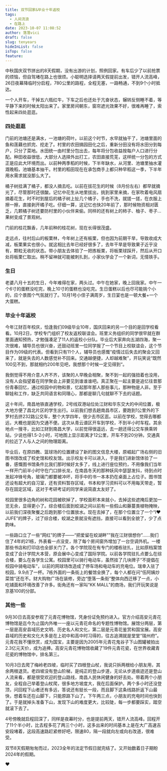 ```yaml
---
title: 双节回家&毕业十年返校
tags:
  - 人间流浪
  - 在路上
date: 2023-10-07 11:08:52
author: 落落vici
draft: false
slug: tenyears
hideInList: false
isTop: false
feature:
---
```

中秋国庆双节拼出的8天假期，没有出游的计划，照例回家。有车后少了以前抢票的烦恼，但自驾堵在路上也很烦。小聪明选择请两天假提前出发，错开人流高峰，26日夜幕降临时分启程，780公里的路程，全程无塞，一路畅通，不到9个小时抵达。

一个人开车，干掉五六瓶红牛，下车之后也还处于亢奋状态，辗转反侧睡不着，等平静下来的时候太阳出来了。家里房间朝东，窗帘遮光效果不好，很难再睡了，索性起来四处逛逛。

### 四处逛逛

门前的池塘还是满水，一池塘的荷叶。以前这个时节，水早就抽干了，池塘里面的鱼和莲藕也抓完、挖走了。村里的农田搞园田化之后，重新分田没有将水田分到每户，只分了菜地。水田统一由村里分包出去，每年将分包收益按每户人口进行分配。种田收益很低，大部分人选择外出打工，农田直接荒芜，这样统一分包的方式正是应此大环境而出。以前种两季稻的时候，下半年缺水，从河里、池塘里抽水灌溉晚稻，池塘基本抽干。村里的稻田现在在承包商手上都只种早稻这一季，下半年用水需求就没那么大了。

橘子树挂满了橘子，都没人摘去吃。以前在拔花生的时候（8月份左右）都早就摘光了，尽管那时还很酸。记忆中花生从地里拔出，挑到家里来摘，在家吹着电风扇摘着花生，时不时到屋后的橘子树上扯几个橘子，手也不洗，就搓一搓，在衣服上擦一擦，直接剥开橘子吃。仔细一算，这记忆也快20年前了，那时候物资相对匮乏，几颗橘子树还要防村里的小伙伴来偷。同样的还有树上的柿子、柚子、枣子...果树变成了景观树。

门前的桂花飘香，几年前种的桂花树，现在长得很茂盛。

走远点，往村后山的板栗林，今年树上还有板栗，但也因为前期干旱，导致收成大减，板栗果实也很小。就这相比去年已经好很多了，去年干旱是导致果子近乎没有，颗粒无收的状态。带小朋友去体验了一把拣板栗，将板栗球踩开，然后从开口处将板栗仁取出。稍不留神就可能被刺扎到，小家伙学会了一个新词，无情铁手。


### 生日

老婆八月十五的生日，今年难得在家，两头过。中午在她家，晚上回我家。中午一个6寸的蛋糕没吃完，晚上10寸的蛋糕也没吃完。生日蛋糕以后也尽可能挑个小的，应个景图个气氛就行了。10月1号小侄子满周岁，生日宴也是一顿大餐+一个大蛋糕。

### 毕业十年返校

今年江财百年校庆，恰逢我们09级毕业10年，国庆回来的另一个目的是回学校看看。10月2日，学校专门组织了校友返校联谊会。班里义务组织的同学很早就在群里面通知预热，才勉强凑足了11人的返校小分队。毕业后大家奔向五湖四海，聚一次很难，辅导员也很兴奋，还鼓动班里一位同学报了一个节目上校联谊会，这个节目作为09级的代表。但看到只有11个人，辅导员也感慨“疫情过后失去的聚会又回来了，就是失去的人数感觉补不回来。交通越便捷，人却越难聚”，开玩笑说“既然100见不到，那就相约200年见吧，我想那个时候一定见得到“。

我倒觉得不用介意人齐不齐，该聚的人早晚会相聚，聚不到一起的强扭着也没用，没有人会指望着在同学聚会上非要见到谁谁谁吧。真正聚在一起主要是追忆往昔那份青春回忆，通过校园中的物和景，忆起那年那人那些事儿，那种物是人非。至于聊娃和工作，缺乏共同语言和同理心，那都是聊几句就聊不下去的话题。

这十年间，南昌地铁直通学校，2号线双港站位处江财和华东交大的中间位置，极大地方便了昌北片区的学生出行。以前我们想去趟南昌市区，要跑到1公里外的下罗村去挤232路公交车，整个大学四年，很少去市区逛。以前在学校，觉得去哪都远，大概也是因为交通不便。这次从青云谱区开车到学校，不到半小时车程。其余地点一搜寻，比如江财到南昌大学，以前觉得很遥远，去一趟还得公交车换乘转站，少说也得1.5-2小时，可地图上显示距离才12公里，开车不到20分钟。交通真的拉近了人与人之间的物理距离。

毕业后，在原四教、篮球场的位置建设了新的图文信息大楼，原崛起广场右侧的旧图书馆改成了校史馆和校友馆。出示校友卡可以进入，于是我们进新馆体验了一番，感慨图书馆条件比我们那时候好太多了，线上进行座位预约，不用像我们当年一样开门前半小时守在门口排长龙，在南昌冬天的那种妖风中瑟瑟发抖，待到点时发起冲锋号角，玻璃门都要被冲坏，将手中的书一本本扔在桌面上占位子。图书馆还设有超大的自习室，还有资料暂存区域，书本和学习资料可以不用每天带走，暂存在固定区域，这对于考研考证的同学来说简直太友好了。

校园里很多边角的树和花园被砍掉了，学校面积本来就小，去掉这些遮掩后更加一览无余，显得更小了。综合楼后面到蛟湖之间以前有一些假山和藤蔓类植物掩映，以前我们深夜聚餐之后跑到那个位置放水。现在去掉了，在那个位置立了一个“I❤JUFE”的牌子，过了综合楼，蛟湖之景就没有遮挡，直接可以看到全貌了，少了点韵味。

一些路口立了一些“网红”的牌子——“把爱留在蛟湖畔””我在江财很想你”......我们住了4年的21栋，外表看一点没变，除了每个房间窗外增加了一台空调外机。一楼那些书店和打印店也全部关门了。各个学院现在有专门的楼栋驻扎，比如原档案馆变成了会计学院大本营，原会展中心变成了国际学院。以前各学院驻扎点要么在综合楼，要么在各学生公寓。校园里可以骑行电动车，虽然挂了几块牌子“不提倡在校园中骑电动车”，以前的网球场改造成了停车场和电动车的充电位。瑞幸入驻了校园，9.9点了一杯。7栋外面的一条街上的餐馆全换了，每个人都在问“伍阿姨炒菜馆”还在不。财大购物广场在装修，旁边“堕落一条街”整体向西迁移了一点，小吃铺面和环境改善了许多。街角还有一家叫“KK MALL”的商场，我们开玩笑说是京基100的分部。

### 其他一些

9月30日去高安参观了元青花博物馆，凭身份证免预约进入。官方介绍高安元青花博物馆是迄今为止国内外唯一一座以元青花命名的专题性博物馆。展馆分两层，第一层是高安县域历史文明、历史名人和文化，第二层是元青花鉴赏和国宝展。高安县域的历史和文化大多是在上初中和高中时习得的，往古追溯就是堂堂“瑞州府”。元青花我不懂欣赏，成为国宝，主要是因为2005年元青花鬼谷子下山图罐被拍出2.3亿元天价，成为追捧。高安元青花博物馆收藏了19件元青花瓷，在世界收藏青花瓷的博物馆中，排名第三。

10月3日去爬了梅岭老四坡，临时买了四根登山杖，我说只拆两根给小朋友用，其余两根退货。老四坡没有登山阶梯，是纯正的登山步道，无论从步道痕迹还是登山人流来看，都是很受欢迎的登山路线，南昌人民休闲健身的好去处。带着两个小朋友，全程自己举着登山杖爬，很多地方坡度大，我在后面保护。两个多小时还没登顶，问回程下山者还有多远，答说还有挺长一段，而且脚下这条线路折返下山最快，想着车还在山脚下，只能原路下山了。下午两三点，小朋友的充电时间也快到了。于是就掉头准备下山，发现下山的难度更大，比较陡，每一步都要踩实，踏空就滚下去了。

4号傍晚就启程回深了，同样是夜幕时分，也是提前两天，错开人流高峰。回程开了11个半小时，比去程多花了两三个小时，这多出来的时间基本上是在大广高速吉安段堵着，这段高速路赶紧修好吧，限速80，隔一段就向左或向右改道，很难受。

双节8天假期匆匆而过，2023全年的法定节假日就完结了。又开始数着日子期盼2024年的假期。

❤
